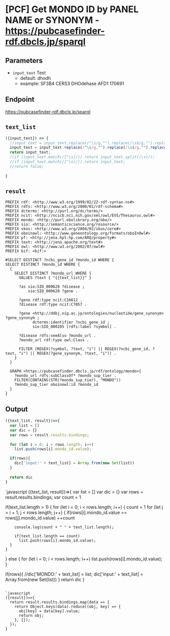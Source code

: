 # [PCF] Get MONDO ID by PANEL NAME or SYNONYM - https://pubcasefinder-rdf.dbcls.jp/sparql
## Parameters
* `input_text` Text
  * default: dhodh 
  * example: SF3B4 CERS3 DHOdehase AFD1 170691

## Endpoint
https://pubcasefinder-rdf.dbcls.jp/sparql

## `text_list`
```javascript
({input_text}) => {
  //input_text = input_text.replace(/^\s/g,"").replace(/\s$/g,"").replace(/[\s,]/g," ")
  input_text = input_text.replace(/^\s/g,"").replace(/\s$/g,"").replace(/,/g,"")
  return input_text;
  //if (input_text.match(/[^\s]/)) return input_text.split(/\s+/);
  //if (input_text.match(/[^\s]/)) return input_text;
  //return false;
  
}
```

## `result` 
```sparql
PREFIX rdf: <http://www.w3.org/1999/02/22-rdf-syntax-ns#>
PREFIX rdfs: <http://www.w3.org/2000/01/rdf-schema#>
PREFIX dcterms: <http://purl.org/dc/terms/>
PREFIX ncit: <http://ncicb.nci.nih.gov/xml/owl/EVS/Thesaurus.owl#>
PREFIX mondo: <http://purl.obolibrary.org/obo/>
PREFIX sio: <http://semanticscience.org/resource/>
PREFIX skos: <http://www.w3.org/2004/02/skos/core#>
PREFIX oboinowl: <http://www.geneontology.org/formats/oboInOwl#>
PREFIX pf: <http://jena.hpl.hp.com/ARQ/property#>
PREFIX text: <http://jena.apache.org/text#>
PREFIX owl: <http://www.w3.org/2002/07/owl#>
PREFIX bif: <bif:>

#SELECT DISTINCT ?ncbi_gene_id ?mondo_id WHERE {
SELECT DISTINCT ?mondo_id WHERE {
  {
    SELECT DISTINCT ?mondo_url WHERE {
      VALUES ?text { "{{text_list}}" }
      
      ?as sio:SIO_000628 ?disease ;
          sio:SIO_000628 ?gene .

      ?gene rdf:type ncit:C16612 .
      ?disease rdf:type ncit:C7057 .

      ?gene <http://ddbj.nig.ac.jp/ontologies/nucleotide/gene_synonym> ?gene_synonym ;
            dcterms:identifier ?ncbi_gene_id ;
            sio:SIO_000205 [rdfs:label ?symbol] .

      ?disease rdfs:seeAlso ?mondo_url .
      ?mondo_url rdf:type owl:Class .
      
      FILTER (REGEX(?symbol, ?text, "i") || REGEX(?ncbi_gene_id, ?text, "i") || REGEX(?gene_synonym, ?text, "i")) .
    }
  }
  
  GRAPH <https://pubcasefinder.dbcls.jp/rdf/ontology/mondo>{
    ?mondo_url rdfs:subClassOf* ?mondo_sup_tier .
    FILTER(CONTAINS(STR(?mondo_sup_tier), "MONDO"))
    ?mondo_sup_tier oboinowl:id ?mondo_id
  }
}
```

## Output
```javascript
({text_list, result})=>{ 
  var list = []
  var dic = {}
  var rows = result.results.bindings;
  
  for (let i = 0; i < rows.length; i++)
    list.push(rows[i].mondo_id.value);

  if(rows){
    dic['input:' + text_list] = Array.from(new Set(list))
  }
  
  return dic
}
```
`javascript
({text_list, result})=>{ 
  var list = []
  var dic = {}
  var rows = result.results.bindings;
  var count = 1

  if(text_list.length > 1)
  {
    for (let i = 0; i < rows.length; i++) {
      count = 1
      for (let j = i + 1; j < rows.length; j++) {
        if(rows[i].mondo_id.value == rows[j].mondo_id.value)
          ++count
        
        console.log(count + " " + text_list.length);
        
        if(text_list.length == count)
          list.push(rows[i].mondo_id.value);
      }
    }
  }
  else
  {
    for (let i = 0; i < rows.length; i++)
      list.push(rows[i].mondo_id.value);
  }

  if(rows){
    //dic['MONDO:' + text_list] = list;
    dic['input:' + text_list] = Array.from(new Set(list))
  }
  return dic
}
```

`javascript
({result})=>{ 
  return result.results.bindings.map(data => {
    return Object.keys(data).reduce((obj, key) => {
      obj[key] = data[key].value;
      return obj;
    }, {});
  });
}
```